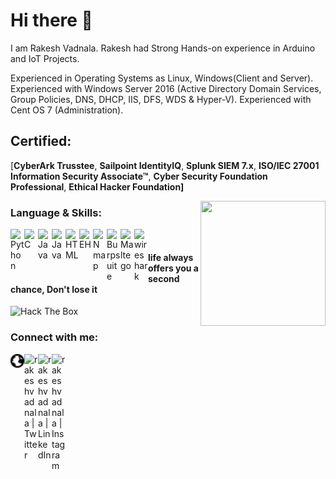 <h1 align="Left"> Hi there 👋 </h1>
<p align="centre"> I am Rakesh Vadnala. Rakesh had Strong Hands-on experience in Arduino and IoT Projects.</p>
   <p align="left">Experienced in Operating Systems as Linux, Windows(Client and Server).</br> Experienced with Windows Server 2016 (Active Directory Domain Services, Group Policies, DNS, DHCP, IIS, DFS, WDS & Hyper-V). Experienced with Cent OS 7 (Administration). 
   </p>
   <h2 align="Left">Certified:</h2>
   <p align="left"> [<b>CyberArk Trusstee</b>, <b>Sailpoint IdentityIQ</b>, <b>Splunk SIEM 7.x</b>, <b>ISO/IEC 27001 Information Security Associate™</b>, <b>Cyber Security Foundation Professional</b>, <b>Ethical Hacker Foundation]</b> 
   </p>
   
<img align="right" src="https://rakeshvadnala.github.io/0.jpg" height="200" width="200" >

### Language & Skills:
[<img align="left" alt="Python" width="22px" src="https://www.sololearn.com/Icons/Courses/1073.png" />][Python]
[<img align="left" alt="C" width="22px" src="https://www.sololearn.com/Icons/Courses/1089.png" />][C]
[<img align="left" alt="Java" width="22px" src="https://www.sololearn.com/Icons/Courses/1068.png" />][Java]
[<img align="left" alt="Java" width="22px" src="https://www.sololearn.com/Icons/Courses/1060.png" />][SQL]
[<img align="left" alt="HTML" width="22px" src="https://www.sololearn.com/Icons/Courses/1014.png" />][HTML]
[<img align="left" alt="EH" width="22px" src="http://www.gatewaysoftwaresolutions.com/img/icon/ethical%20hacking.png" />][EH]
[<img align="left" alt="Nmap" width="22px" src="https://nmap.org/images/nmap-project-logo.png" />][Nmap]
[<img align="left" alt="Burpsuite" width="22px" src="https://icons.iconarchive.com/icons/goescat/macaron/256/burp-suite-icon.png" />][BS]
[<img align="left" alt="Maltego" width="22px" src="https://www.maltego.com/img/Social%20Profile%20Pic@4x.png" />][MT]
[<img align="left" alt="wireshark" width="22px" src="https://w7.pngwing.com/pngs/386/624/png-transparent-wireshark-computer-software-data-apache-subversion-wireshark-blue-computer-network-trademark.png" />][WS]
<br />

[Python]: https://storage.googleapis.com/programminghub/certificate%2F1598690435715.jpg
[C]: https://www.sololearn.com/Certificate/1089-1170667/jpg
[Java]: https://www.sololearn.com/Certificate/1068-1170667/jpg
[SQL]: https://www.sololearn.com/Certificate/1060-1170667/jpg
[HTML]: https://www.sololearn.com/Certificate/1014-1170667/jpg
[EH]: https://storage.googleapis.com/programminghub/certificate%2F1595704979003.jpg
[Nmap]: https://rakeshvadnala.github.io
[BS]: https://rakeshvadnala.github.io
[MT]: https://rakeshvadnala.github.io
[WS]: https://rakeshvadnala.github.io



<h4 align="Left">life always offers you a second chance, Don't lose it</h4>

<img src="http://www.hackthebox.eu/badge/image/146863" alt="Hack The Box">

### Connect with me:

[<img align="left" alt="rakeshvadnala.github.io" width="22px" src="https://raw.githubusercontent.com/iconic/open-iconic/master/svg/globe.svg" />][website]
[<img align="left" alt="rakeshvadnala | Twitter" width="22px" src="https://cdn.jsdelivr.net/npm/simple-icons@v3/icons/twitter.svg" />][twitter]
[<img align="left" alt="rakeshvadnala | LinkedIn" width="22px" src="https://cdn.jsdelivr.net/npm/simple-icons@v3/icons/linkedin.svg" />][linkedin]
[<img align="left" alt="rakeshvadnala | Instagram" width="22px" src="https://cdn.jsdelivr.net/npm/simple-icons@v3/icons/instagram.svg" />][instagram]
<br />


[website]: https://rakeshvadnala.github.io
[twitter]: https://twitter.com/rakeshvadnala
[instagram]: https://instagram.com/rakeshvadnala
[linkedin]: https://linkedin.com/in/rakeshvadnala
   
